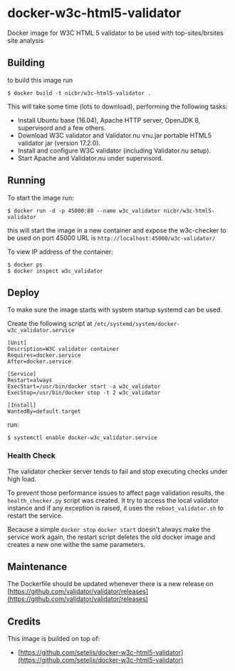 # docker-w3c-html5-validator

Docker image for W3C HTML 5 validator to be used with top-sites/brsites site 
analysis


## Building

to build this image run

    $ docker build -t nicbr/w3c-html5-validator .

This will take some time (lots to download), performing the following tasks:

* Install Ubuntu base (16.04), Apache HTTP server, OpenJDK 8, supervisord and a
  few others.
* Download W3C validator and Validator.nu vnu.jar portable HTML5 validator jar
  (version 17.2.0).
* Install and configure W3C validator (including Validator.nu setup).
* Start Apache and Validator.nu under supervisord.


## Running

To start the image run:

    $ docker run -d -p 45000:80 --name w3c_validator nicbr/w3c-html5-validator

this will start the image in a new container and expose the w3c-checker to be 
used on port 45000 URL is `http://localhost:45000/w3c-validator/`

To view IP address of the container:

    $ docker ps
    $ docker inspect w3c_validator


## Deploy

To make sure the image starts with system startup systemd can be used.

Create the following script at `/etc/systemd/system/docker-w3c_validator.service`

```systemd
[Unit]
Description=W3C validator container
Requires=docker.service
After=docker.service

[Service]
Restart=always
ExecStart=/usr/bin/docker start -a w3c_validator
ExecStop=/usr/bin/docker stop -t 2 w3c_validator

[Install]
WantedBy=default.target
```

run: 

    $ systemctl enable docker-w3c_validator.service
    
### Health Check

The validator checker server tends to fail and stop executing checks under high
load.

To prevent those performance issues to affect page validation results, the 
`health_checker.py` script was created. It try to access the local validator 
instance and if any exception is raised, it uses the `reboot_validator.sh` to
restart the service.

Because a simple `docker stop` `docker start` doesn't always make the service
work again, the restart script deletes the old docker image and creates a new
one withe the same parameters.


## Maintenance

The Dockerfile should be updated whenever there is a new release on 
[https://github.com/validator/validator/releases](https://github.com/validator/validator/releases)

## Credits

This image is builded on top of: 

* [https://github.com/setelis/docker-w3c-html5-validator](https://github.com/setelis/docker-w3c-html5-validator)
